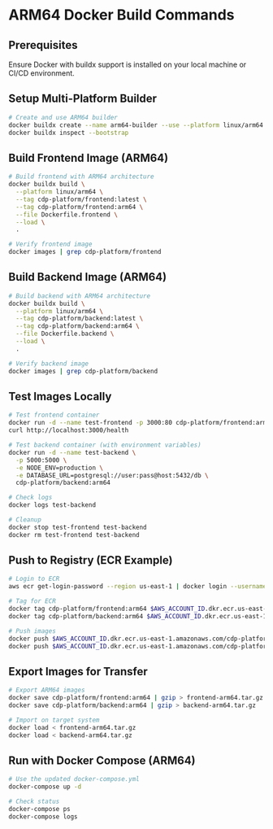 # ARM64 Docker Build Commands

## Prerequisites
Ensure Docker with buildx support is installed on your local machine or CI/CD environment.

## Setup Multi-Platform Builder
```bash
# Create and use ARM64 builder
docker buildx create --name arm64-builder --use --platform linux/arm64
docker buildx inspect --bootstrap
```

## Build Frontend Image (ARM64)
```bash
# Build frontend with ARM64 architecture
docker buildx build \
  --platform linux/arm64 \
  --tag cdp-platform/frontend:latest \
  --tag cdp-platform/frontend:arm64 \
  --file Dockerfile.frontend \
  --load \
  .

# Verify frontend image
docker images | grep cdp-platform/frontend
```

## Build Backend Image (ARM64)
```bash
# Build backend with ARM64 architecture
docker buildx build \
  --platform linux/arm64 \
  --tag cdp-platform/backend:latest \
  --tag cdp-platform/backend:arm64 \
  --file Dockerfile.backend \
  --load \
  .

# Verify backend image
docker images | grep cdp-platform/backend
```

## Test Images Locally
```bash
# Test frontend container
docker run -d --name test-frontend -p 3000:80 cdp-platform/frontend:arm64
curl http://localhost:3000/health

# Test backend container (with environment variables)
docker run -d --name test-backend \
  -p 5000:5000 \
  -e NODE_ENV=production \
  -e DATABASE_URL=postgresql://user:pass@host:5432/db \
  cdp-platform/backend:arm64

# Check logs
docker logs test-backend

# Cleanup
docker stop test-frontend test-backend
docker rm test-frontend test-backend
```

## Push to Registry (ECR Example)
```bash
# Login to ECR
aws ecr get-login-password --region us-east-1 | docker login --username AWS --password-stdin $AWS_ACCOUNT_ID.dkr.ecr.us-east-1.amazonaws.com

# Tag for ECR
docker tag cdp-platform/frontend:arm64 $AWS_ACCOUNT_ID.dkr.ecr.us-east-1.amazonaws.com/cdp-platform/frontend:latest
docker tag cdp-platform/backend:arm64 $AWS_ACCOUNT_ID.dkr.ecr.us-east-1.amazonaws.com/cdp-platform/backend:latest

# Push images
docker push $AWS_ACCOUNT_ID.dkr.ecr.us-east-1.amazonaws.com/cdp-platform/frontend:latest
docker push $AWS_ACCOUNT_ID.dkr.ecr.us-east-1.amazonaws.com/cdp-platform/backend:latest
```

## Export Images for Transfer
```bash
# Export ARM64 images
docker save cdp-platform/frontend:arm64 | gzip > frontend-arm64.tar.gz
docker save cdp-platform/backend:arm64 | gzip > backend-arm64.tar.gz

# Import on target system
docker load < frontend-arm64.tar.gz
docker load < backend-arm64.tar.gz
```

## Run with Docker Compose (ARM64)
```bash
# Use the updated docker-compose.yml
docker-compose up -d

# Check status
docker-compose ps
docker-compose logs
```